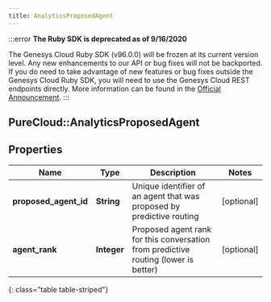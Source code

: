 ```yaml
---
title: AnalyticsProposedAgent
---
```


:::error
**The Ruby SDK is deprecated as of 9/16/2020**

The Genesys Cloud Ruby SDK (v96.0.0) will be frozen at its current version level. Any new enhancements to our API or bug fixes will not be backported. If you do need to take advantage of new features or bug fixes outside the Genesys Cloud Ruby SDK, you will need to use the Genesys Cloud REST endpoints directly. More information can be found in the [Official Announcement](https://developer.mypurecloud.com/forum/t/announcement-genesys-cloud-ruby-sdk-end-of-life/8850).
:::


## PureCloud::AnalyticsProposedAgent

## Properties

|Name | Type | Description | Notes|
|------------ | ------------- | ------------- | -------------|
| **proposed_agent_id** | **String** | Unique identifier of an agent that was proposed by predictive routing | [optional] |
| **agent_rank** | **Integer** | Proposed agent rank for this conversation from predictive routing (lower is better) | [optional] |
{: class="table table-striped"}



